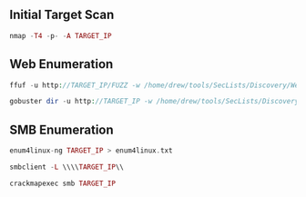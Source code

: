 
## Initial Target Scan 

```php
nmap -T4 -p- -A TARGET_IP
```

## Web Enumeration

```php
ffuf -u http://TARGET_IP/FUZZ -w /home/drew/tools/SecLists/Discovery/Web-Content/directory-list-2.3-medium.txt -of html -o ffuf_scan.html -fc 404
```

```php
gobuster dir -u http://TARGET_IP -w /home/drew/tools/SecLists/Discovery/Web-Content/directory-list-2.3-medium.txt --no-error -o gobuster.txt
```

## SMB Enumeration

```php
enum4linux-ng TARGET_IP > enum4linux.txt
```

```php
smbclient -L \\\\TARGET_IP\\ 
```

```php
crackmapexec smb TARGET_IP
```